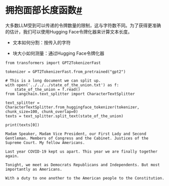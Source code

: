 

拥抱面部长度函数[#](#hugging-face-length-function "Permalink to this headline")
=======================================================================

大多数LLM受到可以传递的令牌数量的限制，这与字符数不同。为了获得更准确的估计，我们可以使用Hugging Face令牌化器来计算文本长度。

- 文本如何分割：按传入的字符

- 块大小如何测量：通过Hugging Face令牌化器

```
from transformers import GPT2TokenizerFast

tokenizer = GPT2TokenizerFast.from_pretrained("gpt2")

```

```
# This is a long document we can split up.
with open('../../../state_of_the_union.txt') as f:
    state_of_the_union = f.read()
from langchain.text_splitter import CharacterTextSplitter

```

```
text_splitter = CharacterTextSplitter.from_huggingface_tokenizer(tokenizer, chunk_size=100, chunk_overlap=0)
texts = text_splitter.split_text(state_of_the_union)

```

```
print(texts[0])

```

```
Madam Speaker, Madam Vice President, our First Lady and Second Gentleman. Members of Congress and the Cabinet. Justices of the Supreme Court. My fellow Americans.  

Last year COVID-19 kept us apart. This year we are finally together again. 

Tonight, we meet as Democrats Republicans and Independents. But most importantly as Americans. 

With a duty to one another to the American people to the Constitution.

```

